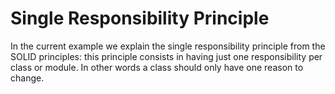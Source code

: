 # Single Responsibility Principle

In the current example we explain the single responsibility principle from the SOLID principles:
this principle consists in having just one responsibility per class or module. In other words a class should
only have one reason to change.
